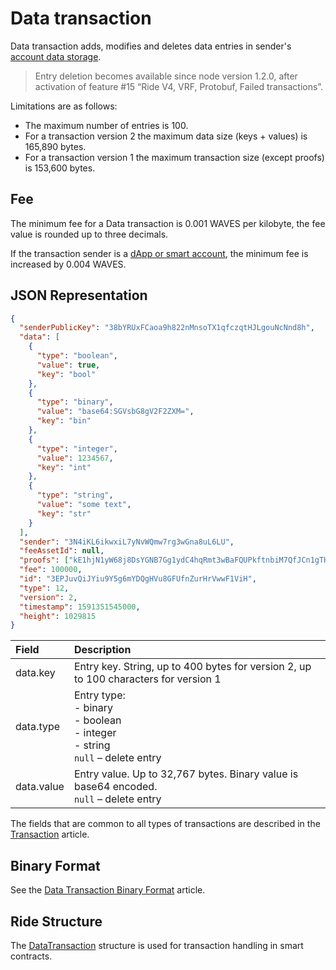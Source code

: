 # Data transaction

Data transaction adds, modifies and deletes data entries in sender's [account data storage](/en/blockchain/account/account-data-storage).

> Entry deletion becomes available since node version 1.2.0, after activation of feature #15 “Ride V4, VRF, Protobuf, Failed transactions”.

Limitations are as follows:
* The maximum number of entries is 100.
* For a transaction version 2 the maximum data size (keys + values) is 165,890 bytes.
* For a transaction version 1 the maximum transaction size (except proofs) is 153,600 bytes.

## Fee

The minimum fee for a Data transaction is 0.001 WAVES per kilobyte, the fee value is rounded up to three decimals.

If the transaction sender is a [dApp or smart account](/en/blockchain/account/dapp), the minimum fee is increased by 0.004 WAVES.

## JSON Representation

```json
{
  "senderPublicKey": "38bYRUxFCaoa9h822nMnsoTX1qfczqtHJLgouNcNnd8h",
  "data": [
    {
      "type": "boolean",
      "value": true,
      "key": "bool"
    },
    {
      "type": "binary",
      "value": "base64:SGVsbG8gV2F2ZXM=",
      "key": "bin"
    },
    {
      "type": "integer",
      "value": 1234567,
      "key": "int"
    },
    {
      "type": "string",
      "value": "some text",
      "key": "str"
    }
  ],
  "sender": "3N4iKL6ikwxiL7yNvWQmw7rg3wGna8uL6LU",
  "feeAssetId": null,
  "proofs": ["kE1hjN1yW68j8DsYGNB7Gg1ydC4hqRmt3wBaFQUPkftnbiM7QfJCn1gTHgveJ7pCLXvvqffhKBmiF8qS1Uqk6SR"],
  "fee": 100000,
  "id": "3EPJuvQiJYiu9Y5g6mYDQgHVu8GFUfnZurHrVwwF1ViH",
  "type": 12,
  "version": 2,
  "timestamp": 1591351545000,
  "height": 1029815
}
```

| Field | Description |
| :--- | :--- |
| data.key | Entry key. String, up to 400 bytes for version 2, up to 100 characters for version 1 |
| data.type | Entry type:<br>- binary<br>- boolean<br>- integer<br>- string<br>`null` – delete entry |
| data.value | Entry value. Up to 32,767 bytes. Binary value is base64 encoded.<br>`null` – delete entry |

The fields that are common to all types of transactions are described in the [Transaction](/en/blockchain/transaction/#json-representation) article.

## Binary Format

See the [Data Transaction Binary Format](/en/blockchain/binary-format/transaction-binary-format/data-transaction-binary-format) article.

## Ride Structure

The [DataTransaction](/en/ride/structures/transaction-structures/data-transaction) structure is used for transaction handling in smart contracts.
